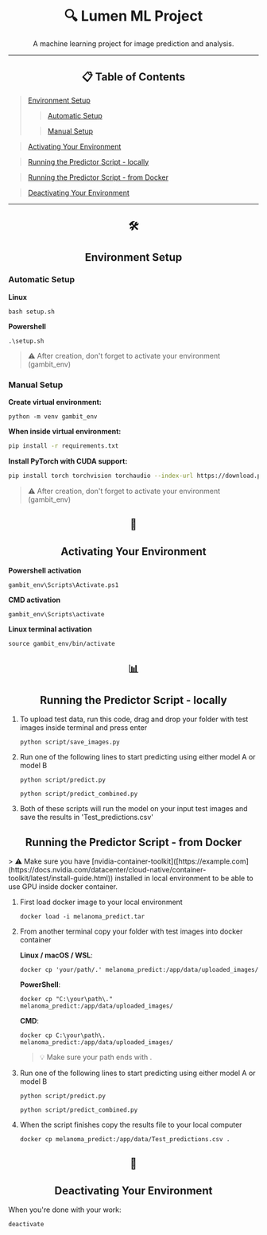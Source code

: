 <div align="center">

# 🔍 Lumen ML Project
A machine learning project for image prediction and analysis.
</div>

---
<div align="center">

## 📋 Table of Contents

</div>

> [Environment Setup](#environment-setup)
>>[Automatic Setup](#automatic-setup)
> 
>>[Manual Setup](#manual-setup)

> [Activating Your Environment](#activating-your-environment)
 
> [Running the Predictor Script - locally](#running-the-predictor-script---locally)

> [Running the Predictor Script - from Docker](#running-the-predictor-script---from-Docker)

> [Deactivating Your Environment](#deactivating-your-environment)

---
<div align="center">

## 🛠️

## Environment Setup

</div>

### Automatic Setup

**Linux**
   ```shell
  bash setup.sh
   ```

**Powershell**
```shell
.\setup.sh
```

> ⚠️ After creation, don't forget to activate your environment (gambit_env)

### Manual Setup

**Create virtual environment:**
   ```shell
  python -m venv gambit_env
   ```

**When inside virtual environment:**
   ```bash
  pip install -r requirements.txt
   ```

**Install PyTorch with CUDA support:**
   ```bash
  pip install torch torchvision torchaudio --index-url https://download.pytorch.org/whl/cu121
   ```

> ⚠️ After creation, don't forget to activate your environment (gambit_env)

<div align="center">

## 🚀

## Activating Your Environment

</div>

**Powershell activation**
   ```shell
  gambit_env\Scripts\Activate.ps1
   ```

**CMD activation**
   ```shell
  gambit_env\Scripts\activate
   ```

**Linux terminal activation**
   ```shell
  source gambit_env/bin/activate
   ```

<div align="center">

## 📊

## Running the Predictor Script - locally

</div>

1. To upload test data, run this code, drag and drop your folder with test images inside terminal and press enter
   ```shell
   python script/save_images.py
   ```
2. Run one of the following lines to start predicting using either model A or model B
   ```shell
   python script/predict.py
   ```
   ```shell
   python script/predict_combined.py
   ```
3. Both of these scripts will run the model on your input test images and save the results in 'Test_predictions.csv'

<div align="center">

## Running the Predictor Script - from Docker
</div>
> ⚠️ Make sure you have [nvidia-container-toolkit]([https://example.com](https://docs.nvidia.com/datacenter/cloud-native/container-toolkit/latest/install-guide.html)) installed in local environment to be able to use GPU inside docker container.


1. First load docker image to your local environment
   ```shell
   docker load -i melanoma_predict.tar
   ```
2. From another terminal copy your folder with test images into docker container


   **Linux / macOS / WSL**:
   ```shell
   docker cp 'your/path/.' melanoma_predict:/app/data/uploaded_images/
   ```
   **PowerShell**:
   ```shell
   docker cp "C:\your\path\." melanoma_predict:/app/data/uploaded_images/
   ```
   **CMD**:
   ```shell
   docker cp C:\your\path\. melanoma_predict:/app/data/uploaded_images/
   ```
   > 💡 Make sure your path ends with .

3. Run one of the following lines to start predicting using either model A or model B
   ```shell
   python script/predict.py
   ```
   ```shell
   python script/predict_combined.py
   ```

4. When the script finishes copy the results file to your local computer
   ```shell
   docker cp melanoma_predict:/app/data/Test_predictions.csv .
   ```
<div align="center">

## 🔄

## Deactivating Your Environment

</div>

When you're done with your work:
```shell
deactivate
```
